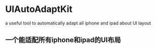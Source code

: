 # UIAutoAdaptKit
a useful tool to automatically adapt all iphone and ipad about UI layout


## 一个能适配所有iphone和ipad的UI布局
